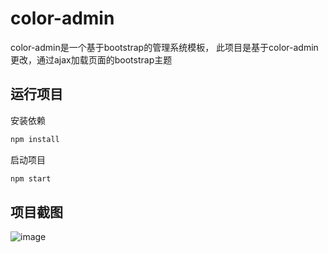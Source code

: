 # color-admin
color-admin是一个基于bootstrap的管理系统模板，
此项目是基于color-admin更改，通过ajax加载页面的bootstrap主题

## 运行项目

安装依赖
```bash
npm install
```

启动项目
```bash
npm start
```

## 项目截图

![image](https://github.com/shady-xia/color-admin/tree/master/app/assets/img/screenshots/1.png)